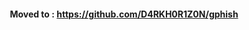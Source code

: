 <div align="center">
  <h4 style="font-weight: bold;">Moved to : <a href="https://github.com/D4RKH0R1Z0N/gphish">https://github.com/D4RKH0R1Z0N/gphish</a></h4>
</div>

